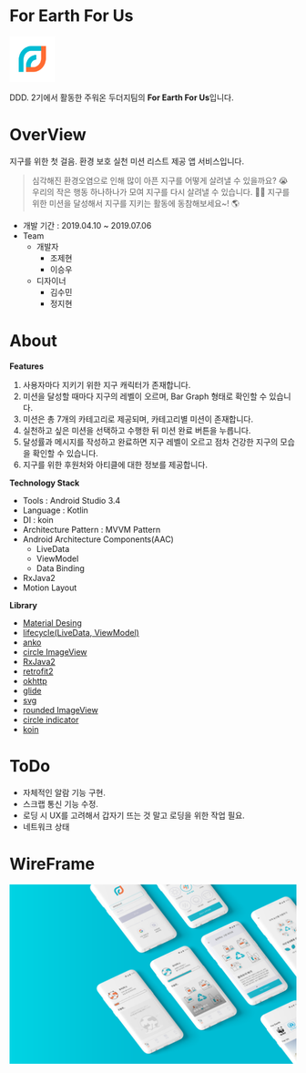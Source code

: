 # For Earth For Us 
<img src="android/ForEarthForUs/image/logo_image.png" width="80">

DDD. 2기에서 활동한 주워온 두더지팀의 **For Earth For Us**입니다.

# OverView

지구를 위한 첫 걸음. 환경 보호 실천 미션 리스트 제공 앱 서비스입니다. 
> 심각해진 환경오염으로 인해 많이 아픈 지구를 어떻게 살려낼 수 있을까요? 😭 우리의 작은 행동 하나하나가 모여 지구를 다시 살려낼 수 있습니다. 💪💪
지구를 위한 미션을 달성해서 지구를 지키는 활동에 동참해보세요~! 🌎

- 개발 기간 : 2019.04.10 ~ 2019.07.06
- Team
  - 개발자
    - 조제현
    - 이승우
  - 디자이너
    - 김수민
    - 정지현

# About

**Features**

1. 사용자마다 지키기 위한 지구 캐릭터가 존재합니다. 
2. 미션을 달성할 때마다 지구의 레벨이 오르며, Bar Graph 형태로 확인할 수 있습니다.
3. 미션은 총 7개의 카테고리로 제공되며, 카테고리별 미션이 존재합니다.
4. 실천하고 싶은 미션을 선택하고 수행한 뒤 미션 완료 버튼을 누릅니다.
5. 달성률과 메시지를 작성하고 완료하면 지구 레벨이 오르고 점차 건강한 지구의 모습을 확인할 수 있습니다.
6. 지구를 위한 후원처와 아티클에 대한 정보를 제공합니다.


**Technology Stack**

- Tools : Android Studio 3.4
- Language : Kotlin
- DI : koin
- Architecture Pattern : MVVM Pattern
- Android Architecture Components(AAC)
  - LiveData
  - ViewModel
  - Data Binding
- RxJava2
- Motion Layout


**Library**

- [Material Desing](https://material.io/develop/android/)
- [lifecycle(LiveData, ViewModel)](https://developer.android.com/jetpack/androidx/releases/lifecycle)
- [anko](https://github.com/Kotlin/anko)
- [circle ImageView](https://github.com/hdodenhof/CircleImageView)
- [RxJava2](https://github.com/ReactiveX/RxAndroid)
- [retrofit2](https://github.com/square/retrofit)
- [okhttp](https://github.com/square/okhttp)
- [glide](https://github.com/bumptech/glide)
- [svg](https://bigbadaboom.github.io/androidsvg/)
- [rounded ImageView](https://github.com/vinc3m1/RoundedImageView)
- [circle indicator](https://github.com/ongakuer/CircleIndicator)
- [koin](https://github.com/InsertKoinIO/koin)

# ToDo
- 자체적인 알람 기능 구현.
- 스크랩 통신 기능 수정.
- 로딩 시 UX를 고려해서 갑자기 뜨는 것 말고 로딩을 위한 작업 필요.
- 네트워크 상태 


# WireFrame

<img src="android/ForEarthForUs/image/for_urth_wire_frame.png">

